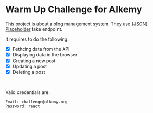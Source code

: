 # Warm Up Challenge for Alkemy

This project is about a blog management system.
They use [{JSON} Placeholder](https://jsonplaceholder.typicode.com/) fake endpoint.

It requires to do the following:

- [x] Fethcing data from the API
- [x] Displaying data in the browser
- [x] Creating a new post
- [x] Updating a post
- [x] Deleting a post

&nbsp;

Valid credentials are:

```
Email: challenge@alkemy.org
Password: react
```
